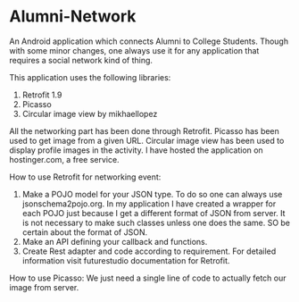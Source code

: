 # Alumni-Network

An Android application which connects Alumni to College Students. 
Though with some minor changes, one always use it for any application that requires a social network kind of thing.

This application uses the following libraries:
1. Retrofit 1.9
2. Picasso
3. Circular image view by mikhaellopez

All the networking part has been done through Retrofit.
Picasso has been used to get image from a given URL.
Circular image view has been used to display profile images in the activity.
I have hosted the application on hostinger.com, a free service.

How to use Retrofit for networking event:
1. Make a POJO model for your JSON type. To do so one can always use jsonschema2pojo.org.
   In my application I have created a wrapper for each POJO just because I get a different format of JSON from server.
   It is not necessary to make such classes unless one does the same. SO be certain about the format of JSON.
2. Make an API defining your callback and functions.
3. Create Rest adapter and code according to requirement.
For detailed information visit futurestudio documentation for Retrofit.

How to use Picasso:
We just need a single line of code to actually fetch our image from server.
